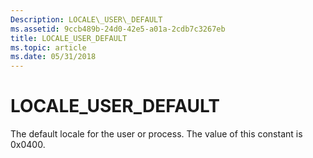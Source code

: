 ```yaml
---
Description: LOCALE\_USER\_DEFAULT
ms.assetid: 9ccb489b-24d0-42e5-a01a-2cdb7c3267eb
title: LOCALE_USER_DEFAULT
ms.topic: article
ms.date: 05/31/2018
---
```


# LOCALE\_USER\_DEFAULT

The default locale for the user or process. The value of this constant is 0x0400.

 

 



